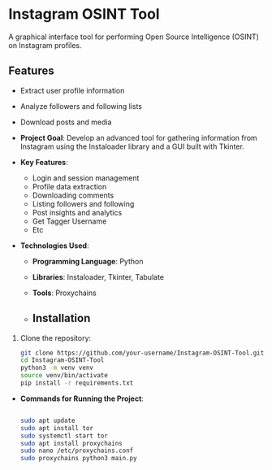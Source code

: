 
# Instagram OSINT Tool

A graphical interface tool for performing Open Source Intelligence (OSINT) on Instagram profiles.

## Features

- Extract user profile information
- Analyze followers and following lists
- Download posts and media

- **Project Goal**: Develop an advanced tool for gathering information from Instagram using the Instaloader library and a GUI built with Tkinter.

- **Key Features**:
  - Login and session management
  - Profile data extraction
  - Downloading comments
  - Listing followers and following
  - Post insights and analytics
  - Get Tagger Username
  - Etc
    
- **Technologies Used**:
  - **Programming Language**: Python
  - **Libraries**: Instaloader, Tkinter, Tabulate
  - **Tools**: Proxychains
 
  - ## Installation

1. Clone the repository:
   ```bash
   git clone https://github.com/your-username/Instagram-OSINT-Tool.git
   cd Instagram-OSINT-Tool
   python3 -m venv venv
   source venv/bin/activate
   pip install -r requirements.txt

- **Commands for Running the Project**:
  
  ```bash
  
  sudo apt update
  sudo apt install tor
  sudo systemctl start tor
  sudo apt install proxychains
  sudo nano /etc/proxychains.conf
  sudo proxychains python3 main.py
